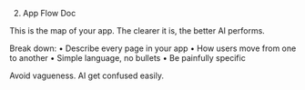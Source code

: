 2. App Flow Doc

This is the map of your app. The clearer it is, the better AI performs.

Break down:
• Describe every page in your app
• How users move from one to another
• Simple language, no bullets
• Be painfully specific

Avoid vagueness. AI get confused easily.